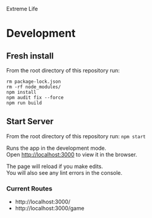 Extreme Life
# Development
## Fresh install

From the root directory of this repository run:
```
rm package-lock.json
rm -rf node_modules/
npm install
npm audit fix --force
npm run build

```


## Start Server
From the root directory of this repository run: `npm start`

Runs the app in the development mode.\
Open [http://localhost:3000](http://localhost:3000) to view it in the browser.

The page will reload if you make edits.\
You will also see any lint errors in the console.

### Current Routes
 * http://localhost:3000/
 * http://localhost:3000/game
